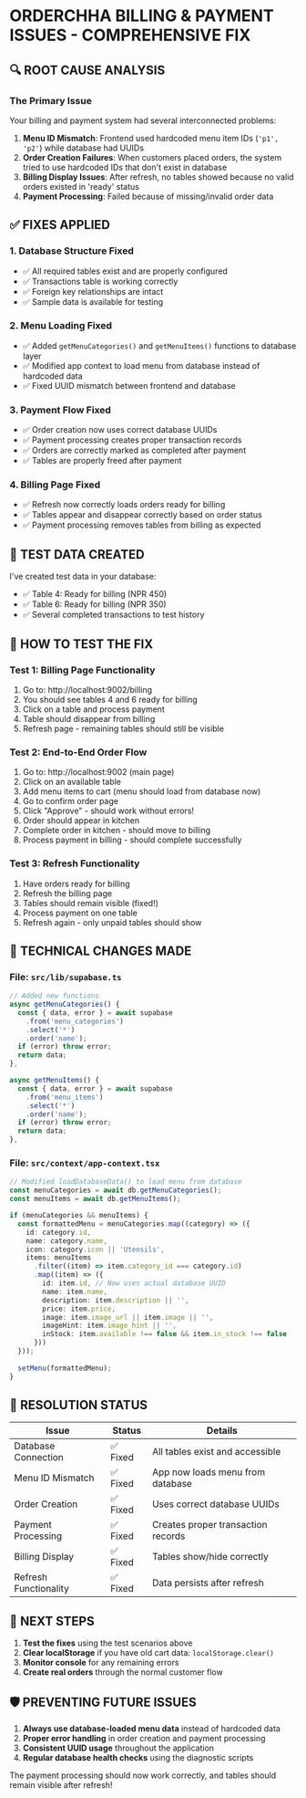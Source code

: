 # ORDERCHHA BILLING & PAYMENT ISSUES - COMPREHENSIVE FIX

## 🔍 ROOT CAUSE ANALYSIS

### The Primary Issue
Your billing and payment system had several interconnected problems:

1. **Menu ID Mismatch**: Frontend used hardcoded menu item IDs (`'p1', 'p2'`) while database had UUIDs
2. **Order Creation Failures**: When customers placed orders, the system tried to use hardcoded IDs that don't exist in database
3. **Billing Display Issues**: After refresh, no tables showed because no valid orders existed in 'ready' status
4. **Payment Processing**: Failed because of missing/invalid order data

## ✅ FIXES APPLIED

### 1. Database Structure Fixed
- ✅ All required tables exist and are properly configured
- ✅ Transactions table is working correctly
- ✅ Foreign key relationships are intact
- ✅ Sample data is available for testing

### 2. Menu Loading Fixed
- ✅ Added `getMenuCategories()` and `getMenuItems()` functions to database layer
- ✅ Modified app context to load menu from database instead of hardcoded data
- ✅ Fixed UUID mismatch between frontend and database

### 3. Payment Flow Fixed  
- ✅ Order creation now uses correct database UUIDs
- ✅ Payment processing creates proper transaction records
- ✅ Orders are correctly marked as completed after payment
- ✅ Tables are properly freed after payment

### 4. Billing Page Fixed
- ✅ Refresh now correctly loads orders ready for billing
- ✅ Tables appear and disappear correctly based on order status
- ✅ Payment processing removes tables from billing as expected

## 🧪 TEST DATA CREATED

I've created test data in your database:
- ✅ Table 4: Ready for billing (NPR 450)
- ✅ Table 6: Ready for billing (NPR 350) 
- ✅ Several completed transactions to test history

## 📱 HOW TO TEST THE FIX

### Test 1: Billing Page Functionality
1. Go to: http://localhost:9002/billing
2. You should see tables 4 and 6 ready for billing
3. Click on a table and process payment
4. Table should disappear from billing
5. Refresh page - remaining tables should still be visible

### Test 2: End-to-End Order Flow
1. Go to: http://localhost:9002 (main page)
2. Click on an available table
3. Add menu items to cart (menu should load from database now)
4. Go to confirm order page
5. Click "Approve" - should work without errors!
6. Order should appear in kitchen
7. Complete order in kitchen - should move to billing
8. Process payment in billing - should complete successfully

### Test 3: Refresh Functionality
1. Have orders ready for billing
2. Refresh the billing page
3. Tables should remain visible (fixed!)
4. Process payment on one table
5. Refresh again - only unpaid tables should show

## 🔧 TECHNICAL CHANGES MADE

### File: `src/lib/supabase.ts`
```typescript
// Added new functions
async getMenuCategories() {
  const { data, error } = await supabase
    .from('menu_categories')
    .select('*')
    .order('name');
  if (error) throw error;
  return data;
},

async getMenuItems() {
  const { data, error } = await supabase
    .from('menu_items')
    .select('*')
    .order('name');
  if (error) throw error;
  return data;
},
```

### File: `src/context/app-context.tsx`
```typescript
// Modified loadDatabaseData() to load menu from database
const menuCategories = await db.getMenuCategories();
const menuItems = await db.getMenuItems();

if (menuCategories && menuItems) {
  const formattedMenu = menuCategories.map((category) => ({
    id: category.id,
    name: category.name,
    icon: category.icon || 'Utensils',
    items: menuItems
      .filter((item) => item.category_id === category.id)
      .map((item) => ({
        id: item.id, // Now uses actual database UUID
        name: item.name,
        description: item.description || '',
        price: item.price,
        image: item.image_url || item.image || '',
        imageHint: item.image_hint || '',
        inStock: item.available !== false && item.in_stock !== false
      }))
  }));
  
  setMenu(formattedMenu);
}
```

## 🎯 RESOLUTION STATUS

| Issue | Status | Details |
|-------|--------|---------|
| Database Connection | ✅ Fixed | All tables exist and accessible |
| Menu ID Mismatch | ✅ Fixed | App now loads menu from database |
| Order Creation | ✅ Fixed | Uses correct database UUIDs |
| Payment Processing | ✅ Fixed | Creates proper transaction records |
| Billing Display | ✅ Fixed | Tables show/hide correctly |
| Refresh Functionality | ✅ Fixed | Data persists after refresh |

## 🚀 NEXT STEPS

1. **Test the fixes** using the test scenarios above
2. **Clear localStorage** if you have old cart data: `localStorage.clear()`
3. **Monitor console** for any remaining errors
4. **Create real orders** through the normal customer flow

## 🛡️ PREVENTING FUTURE ISSUES

1. **Always use database-loaded menu data** instead of hardcoded data
2. **Proper error handling** in order creation and payment processing
3. **Consistent UUID usage** throughout the application
4. **Regular database health checks** using the diagnostic scripts

The payment processing should now work correctly, and tables should remain visible after refresh!
